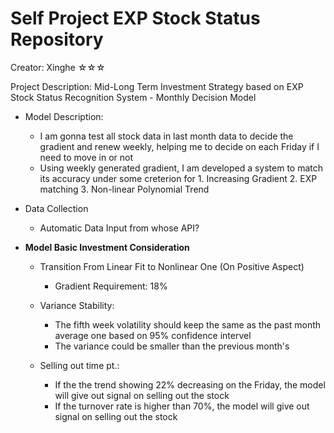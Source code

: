 # Self Project EXP Stock Status Repository
Creator: Xinghe ☆☆☆

Project Description: Mid-Long Term Investment Strategy based on EXP Stock Status Recognition System - Monthly Decision Model
* Model Description:
    * I am gonna test all stock data in last month data to decide the gradient and renew weekly, helping me to decide on each Friday if I need to move in or not
    * Using weekly generated gradient, I am developed a system to match its accuracy under some creterion for 1. Increasing Gradient 2. EXP matching 3. Non-linear Polynomial Trend
      
* Data Collection
    * Automatic Data Input from whose API?
      
* **Model Basic Investment Consideration**
    * Transition From Linear Fit to Nonlinear One (On Positive Aspect)
        * Gradient Requirement: 18%
          
    * Variance Stability:
        * The fifth week volatility should keep the same as the past month average one based on 95% confidence intervel
        * The variance could be smaller than the previous month's
          
    * Selling out time pt.:
        * If the the trend showing 22% decreasing on the Friday, the model will give out signal on selling out the stock
        * If the turnover rate is higher than 70%, the model will give out signal on selling out the stock

